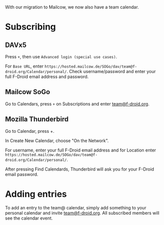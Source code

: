 With our migration to Mailcow, we now also have a team calendar.

# Subscribing
## DAVx5
Press `+`, then use `Advanced login (special use cases)`.

For `Base URL`, enter `https://hosted.mailcow.de/SOGo/dav/team@f-droid.org/Calendar/personal/`. Check username/password and enter your full F-Droid email address and password.

## Mailcow SoGo
Go to Calendars, press `+` on Subscriptions and enter team@f-droid.org.

## Mozilla Thunderbird
Go to Calendar, press +.

In Create New Calendar, choose "On the Network".

For username, enter your full F-Droid email address and for Location enter `https://hosted.mailcow.de/SOGo/dav/team@f-droid.org/Calendar/personal/`.

After pressing Find Calendards, Thunderbird will ask you for your F-Droid email password.

# Adding entries
To add an entry to the team@ calendar, simply add something to your personal calendar and invite team@f-droid.org. All subscribed members will see the calendar event.